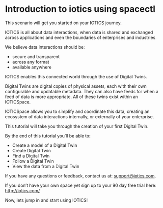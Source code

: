 # Introduction to iotics using spacectl
This scenario will get you started on your IOTICS journey.

IOTICS is all about data interactions, when data is shared and exchanged across applications and even the boundaries of enterprises and industries.

We believe data interactions should be:

* secure and transparent
* across any format
* available anywhere

IOTICS enables this connected world through the use of Digital Twins.

Digital Twins are digital copies of physical assets, each with their own configurable and updatable metadata. They can also have feeds for when a feed of data is more appropriate. All of these twins exist within an IOTICSpace.

IOTICSpace allows you to simplify and coordinate this data, creating an ecosystem of data interactions internally, or externally of your enterprise.

This tutorial will take you through the creation of your first Digital Twin.

By the end of this tutorial you’ll be able to:

* Create a model of a Digital Twin
* Create Digital Twin
* Find a Digital Twin
* Follow a Digital Twin
* View the data from a Digital Twin

If you have any questions or feedback, contact us at: support@iotics.com. 

If you don’t have your own space yet sign up to your 90 day free trial here: http://iotics.com/

Now, lets jump in and start using IOTICS!
